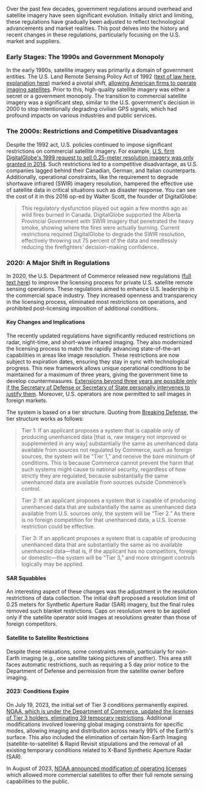 
Over the past few decades, government regulations around overhead and satellite imagery have seen significant evolution. Initially strict and limiting, these regulations have gradually been adjusted to reflect technological advancements and market realities. This post delves into the history and recent changes in these regulations, particularly focusing on the U.S. market and suppliers.

### Early Stages: The 1990s and Government Monopoly

In the early 1990s, satellite imagery was primarily a domain of government entities. The U.S. Land Remote Sensing Policy Act of 1992 ([text of law here](https://www.govinfo.gov/content/pkg/STATUTE-106/pdf/STATUTE-106-Pg4163.pdf), [explanation here](https://itlaw.fandom.com/wiki/Land_Remote_Sensing_Policy_Act_of_1992)) marked a pivotal shift, [allowing American firms to operate imaging satellites](https://spacenews.com/op-ed-u-s-satellite-imaging-regulations-must-be-modernized/). Prior to this, high-quality satellite imagery was either a secret or a government monopoly. The transition to commercial satellite imagery was a significant step, similar to the U.S. government's decision in 2000 to stop intentionally degrading civilian GPS signals, which had profound impacts on various industries and public services​​.

### The 2000s: Restrictions and Competitive Disadvantages

Despite the 1992 act, U.S. policies continued to impose significant restrictions on commercial satellite imagery. For example, [U.S. firm DigitalGlobe's 1999 request to sell 0.25-meter resolution imagery was only granted in 2014](https://spacenews.com/op-ed-u-s-satellite-imaging-regulations-must-be-modernized/). Such restrictions led to a competitive disadvantage, as U.S. companies lagged behind their Canadian, German, and Italian counterparts. Additionally, operational constraints, like the requirement to degrade shortwave infrared (SWIR) imagery resolution, hampered the effective use of satellite data in critical situations such as disaster response​​. You can see the cost of it in this 2016 op-ed by Walter Scott, the founder of DigitalGlobe:
> This regulatory dysfunction played out again a few months ago as wild fires burned in Canada. DigitalGlobe supported the Alberta Provincial Government with SWIR imagery that penetrated the heavy smoke, showing where the fires were actually burning. Current restrictions required DigitalGlobe to degrade the SWIR resolution, effectively throwing out 75 percent of the data and needlessly reducing the firefighters’ decision-making confidence.

### 2020: A Major Shift in Regulations

In 2020, the U.S. Department of Commerce released new regulations ([full text here](https://s3.amazonaws.com/public-inspection.federalregister.gov/2020-10703.pdf)) to improve the licensing process for private U.S. satellite remote sensing operations. These regulations aimed to enhance U.S. leadership in the commercial space industry. They increased openness and transparency in the licensing process, eliminated most restrictions on operations, and prohibited post-licensing imposition of additional conditions.

#### Key Changes and Implications

The recently updated regulations have significantly reduced restrictions on radar, night-time, and short-wave infrared imaging. They also modernized the licensing process to match the rapidly advancing state-of-the-art capabilities in areas like image resolution. These restrictions are now subject to expiration dates, ensuring they stay in sync with technological progress. This new framework allows unique operational conditions to be maintained for a maximum of three years, giving the government time to develop countermeasures. [Extensions beyond three years are possible only if the Secretary of Defense or Secretary of State personally intervenes to justify them](https://www.space.commerce.gov/noaa-eliminates-restrictive-operating-conditions-from-commercial-remote-sensing-satellite-licenses/). Moreover, U.S. operators are now permitted to sell images in foreign markets.

The system is based on a tier structure. Quoting from [Breaking Defense](https://breakingdefense.com/2020/05/commerce-slashes-restrictions-on-remote-sensing-sats/), the tier structure works as follows:

> Tier 1: If an applicant proposes a system that is capable only of producing unenhanced data [that is, raw imagery not improved or supplemented in any way] substantially the same as unenhanced data available from sources not regulated by Commerce, such as foreign sources, the system will be “Tier 1,” and receive the bare minimum of conditions. This is because Commerce cannot prevent the harm that such systems might cause to national security, regardless of how strictly they are regulated, because substantially the same unenhanced data are available from sources outside Commerce’s control.

> Tier 2: If an applicant proposes a system that is capable of producing unenhanced data that are substantially the same as unenhanced data available from U.S. sources only, the system will be “Tier 2.” As there is no foreign competition for that unenhanced data, a U.S. license restriction could be effective.

> Tier 3: If an applicant proposes a system that is capable of producing unenhanced data
that are substantially the same as no available unenhanced data—that is, if the
applicant has no competitors, foreign or domestic—the system will be “Tier 3,”
and more stringent controls logically may be applied. 

#### SAR Squabbles

An interesting aspect of these changes was the adjustment in the resolution restrictions of  data collection. The initial draft proposed a resolution limit of 0.25 meters for Synthetic Aperture Radar (SAR) imagery, but the final rules removed such blanket restrictions. Caps on resolution were to be applied only if the satellite operator sold images at resolutions greater than those of foreign competitors.

#### Satellite to Satellite Restrictions

Despite these relaxations, some constraints remain, particularly for non-Earth imaging (e.g., one satellite taking pictures of another). This area still faces automatic restrictions, such as requiring a 5 day prior notice to the Department of Defense and permission from the satellite owner before imaging​​.

#### 2023: Conditions Expire

On July 19, 2023, the initial set of Tier 3 conditions permanently expired. [NOAA, which is under the Department of Commerce, updated the licenses of Tier 3 holders, eliminating 39 temporary restrictions](https://www.space.commerce.gov/noaa-eliminates-restrictive-operating-conditions-from-commercial-remote-sensing-satellite-licenses/). Additional modifications involved lowering global imaging constraints for specific modes, allowing imaging and distribution across nearly 99% of the Earth's surface. This also included the elimination of certain Non-Earth Imaging (satellite-to-satellite) & Rapid Revisit stipulations and the removal of all existing temporary conditions related to X-Band Synthetic Aperture Radar (SAR).

In August of 2023, [NOAA announced modification of operating licenses](https://www.space.commerce.gov/noaa-eliminates-restrictive-operating-conditions-from-commercial-remote-sensing-satellite-licenses/) which allowed more commercial satellites to offer their full remote sensing capabilities to the public.

